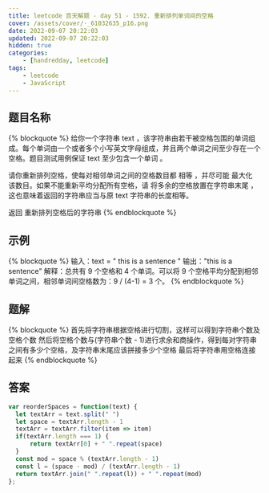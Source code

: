 ```yaml
---
title: leetcode 百天解题 - day 51 - 1592. 重新排列单词间的空格
cover: /assets/cover/·_61032635_p16.png
date: 2022-09-07 20:22:03
updated: 2022-09-07 20:22:03
hidden: true
categories:
    - [handredday, leetcode]
tags:
    - leetcode
    - JavaScript
---
```


## 题目名称

{% blockquote %}
给你一个字符串 text ，该字符串由若干被空格包围的单词组成。每个单词由一个或者多个小写英文字母组成，并且两个单词之间至少存在一个空格。题目测试用例保证 text 至少包含一个单词 。

请你重新排列空格，使每对相邻单词之间的空格数目都 相等 ，并尽可能 最大化 该数目。如果不能重新平均分配所有空格，请 将多余的空格放置在字符串末尾 ，这也意味着返回的字符串应当与原 text 字符串的长度相等。

返回 重新排列空格后的字符串 
{% endblockquote %}

## 示例

{% blockquote %}
输入：text = "  this   is  a sentence "
输出："this   is   a   sentence"
解释：总共有 9 个空格和 4 个单词。可以将 9 个空格平均分配到相邻单词之间，相邻单词间空格数为：9 / (4-1) = 3 个。
{% endblockquote %}


## 题解

{% blockquote %}
首先将字符串根据空格进行切割，这样可以得到字符串个数及空格个数
然后将空格个数与(字符串个数 - 1)进行求余和商操作，得到每对字符串之间有多少个空格，及字符串末尾应该拼接多少个空格
最后将字符串用空格连接起来
{% endblockquote %}

## 答案

~~~js
var reorderSpaces = function(text) {
  let textArr = text.split(" ")
  let space = textArr.length - 1
  textArr = textArr.filter(item => item)
  if(textArr.length === 1) {
      return textArr[0] + " ".repeat(space)
  }
  const mod = space % (textArr.length - 1)
  const l = (space - mod) / (textArr.length - 1)
  return textArr.join(" ".repeat(l)) + " ".repeat(mod)
};
~~~